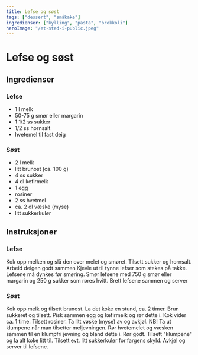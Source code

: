 ```yaml
---
title: Lefse og søst
tags: ["dessert", "småkake"]
ingredienser: ["kylling", "pasta", "brokkoli"]
heroImage: "/et-sted-i-public.jpeg"
---
```


# Lefse og søst

## Ingredienser

### Lefse

- 1 l melk
- 50-75 g smør eller margarin
- 1 1/2 ss sukker
- 1/2 ss hornsalt
- hvetemel til fast deig

### Søst

- 2 l melk
- litt brunost (ca. 100 g)
- 4 ss sukker
- 4 dl kefirmelk
- 1 egg
- rosiner
- 2 ss hvetmel
- ca. 2 dl væske (myse)
- litt sukkerkulør

## Instruksjoner

### Lefse

Kok opp melken og slå den over melet og smøret. Tilsett sukker og hornsalt. Arbeid deigen godt sammen Kjevle ut til tynne lefser som stekes på takke. Lefsene må dynkes før smøring. Smør lefsene med 750 g smør eller margarin og 250 g sukker som røres hvitt. Brett lefsene sammen og server

### Søst

Kok opp melk og tilsett brunost. La det koke en stund, ca. 2 timer. Brun sukkeret og tilsett. Pisk sammen egg og kefirmelk og rør dette i. Kok vider ca. 1 time. Tilsett rosiner. Ta litt vøske (myse) av og avkjøl. NB! Ta ut klumpene når man tilsetter meljevningen. Rør hvetemelet og væsken sammen til en klumpfri jevning og bland dette i. Rør godt. Tilsett "klumpene" og la alt koke litt til. Tilsett evt. litt sukkerkulør for fargens skyld. Avkjøl og server til lefsene.
